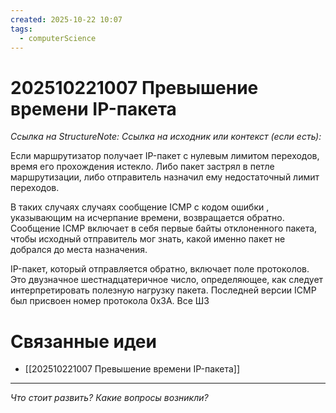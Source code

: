 ```yaml
---
created: 2025-10-22 10:07
tags:
  - computerScience
---
```

# 202510221007 Превышение времени IP-пакета

*Ссылка на StructureNote:*
*Ссылка на исходник или контекст (если есть):*

Если маршрутизатор получает IP-пакет с нулевым лимитом переходов, время его прохождения истекло. Либо пакет застрял в петле маршрутизации, либо отправитель назначил ему недостаточный лимит переходов.

В таких случаях случаях сообщение ICMP с кодом ошибки , указывающим на исчерпание времени, возвращается обратно. Сообщение ICMP включает в себя первые байты отклоненного пакета, чтобы исходный отправитель мог знать, какой именно пакет не добрался до места назначения.

IP-пакет, который отправляется обратно, включает поле протоколов. Это двузначное шестнадцатеричное число, определяющее, как следует интерпретировать полезную нагрузку пакета. Последней версии ICMP был присвоен номер протокола 0x3А. Все ШЗ

# Связанные идеи
- [[202510221007 Превышение времени IP-пакета]]
---

*Что стоит развить? Какие вопросы возникли?*
